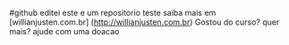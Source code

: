 #github
editei
este e um repositorio teste
saiba mais em [willianjusten.com.br] (http://willianjusten.com.br)
Gostou do curso? quer mais? ajude com uma doacao

